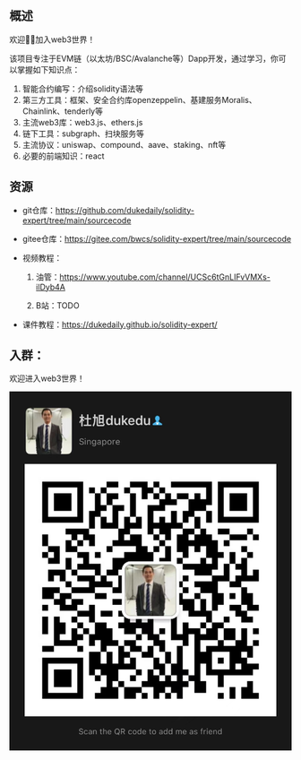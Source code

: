 ## 概述

欢迎👏🏻加入web3世界！

该项目专注于EVM链（以太坊/BSC/Avalanche等）Dapp开发，通过学习，你可以掌握如下知识点：

1. 智能合约编写：介绍solidity语法等
2. 第三方工具：框架、安全合约库openzeppelin、基建服务Moralis、Chainlink、tenderly等
3. 主流web3库：web3.js、ethers.js
4. 链下工具：subgraph、扫块服务等
5. 主流协议：uniswap、compound、aave、staking、nft等
6. 必要的前端知识：react



## 资源

- git仓库：https://github.com/dukedaily/solidity-expert/tree/main/sourcecode

- gitee仓库：https://gitee.com/bwcs/solidity-expert/tree/main/sourcecode

- 视频教程：

  1. 油管：https://www.youtube.com/channel/UCSc6tGnLIFvVMXs-ilDyb4A

  2. B站：TODO

- 课件教程：https://dukedaily.github.io/solidity-expert/



## 入群：

欢迎进入web3世界！

![image-20220810134215759](assets/image-20220810134215759.png)
